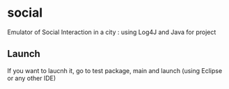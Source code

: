 # social
Emulator of Social Interaction in a city : using Log4J and Java for project
## Launch
If you want to laucnh it, go to test package, main and launch (using Eclipse or any other IDE)
